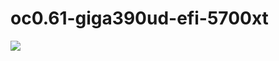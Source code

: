 # oc0.61-giga390ud-efi-5700xt

![](https://github.com/shayinqi/oc0.61-giga390ud-efi-5700xt/blob/master/%E6%88%AA%E5%B1%8F2020-09-28%20%E4%B8%8A%E5%8D%889.21.30.png)
